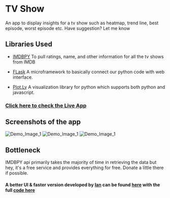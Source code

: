 # TV Show
An app to display insights for a tv show such as heatmap, trend line, best episode, worst episode etc. Have suggestion? Let me know

## Libraries Used

* [IMDBPY](https://imdbpy.readthedocs.io/en/latest/)
To pull ratings, name, and other information for all the tv shows from IMDB

* [FLask](https://flask.palletsprojects.com/en/1.1.x/)
A microframework to basically connect our python code with web interface.

* [Plot.Ly](https://plot.ly/python)
A visualization library for python which supports both python and javascript.  

### [Click here to check the Live App](https://dataiszen.com/app/tvshow)

## Screenshots of the app
![Demo_Image_1](https://i.imgur.com/ocxdoPx.png)
![Demo_Image_1](https://i.imgur.com/MrFoHSC.png)
![Demo_Image_1](https://i.imgur.com/AgH6PFt.png)


## Bottleneck
IMDBPY api primarily takes the majority of time in retrieving the data but hey, it's a free service and provides everything for free. Donate a little there if possible.

#### A better UI & faster version developed by [Ian](https://github.com/ianthekid) can be found [here](https://tvchart.ianray.com/) with the full [code here](https://github.com/ianthekid/tvcharts) 
